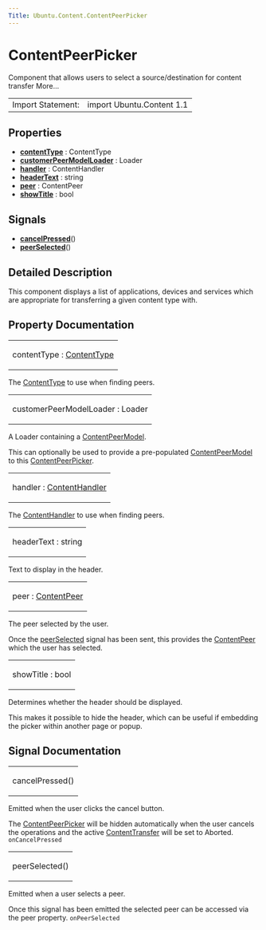 ```yaml
---
Title: Ubuntu.Content.ContentPeerPicker
---
```

        
ContentPeerPicker
=================

<span class="subtitle"></span>
Component that allows users to select a source/destination for content transfer More...

|                   |                           |
|-------------------|---------------------------|
| Import Statement: | import Ubuntu.Content 1.1 |

<span id="properties"></span>
Properties
----------

-   ****[contentType](#contentType-prop)**** : ContentType
-   ****[customerPeerModelLoader](#customerPeerModelLoader-prop)**** : Loader
-   ****[handler](#handler-prop)**** : ContentHandler
-   ****[headerText](#headerText-prop)**** : string
-   ****[peer](#peer-prop)**** : ContentPeer
-   ****[showTitle](#showTitle-prop)**** : bool

<span id="signals"></span>
Signals
-------

-   ****[cancelPressed](#cancelPressed-signal)****()
-   ****[peerSelected](#peerSelected-signal)****()

<span id="details"></span>
Detailed Description
--------------------

This component displays a list of applications, devices and services which are appropriate for transferring a given content type with.

Property Documentation
----------------------

<table>
<colgroup>
<col width="100%" />
</colgroup>
<tbody>
<tr class="odd">
<td><p><span id="contentType-prop"></span><span class="name">contentType</span> : <span class="type"><a href="Ubuntu.Content.ContentType.md">ContentType</a></span></p></td>
</tr>
</tbody>
</table>

The [ContentType](../Ubuntu.Content.ContentType.md) to use when finding peers.

<table>
<colgroup>
<col width="100%" />
</colgroup>
<tbody>
<tr class="odd">
<td><p><span id="customerPeerModelLoader-prop"></span><span class="name">customerPeerModelLoader</span> : <span class="type">Loader</span></p></td>
</tr>
</tbody>
</table>

A Loader containing a [ContentPeerModel](../Ubuntu.Content.ContentPeerModel.md).

This can optionally be used to provide a pre-populated [ContentPeerModel](../Ubuntu.Content.ContentPeerModel.md) to this [ContentPeerPicker](index.html).

<table>
<colgroup>
<col width="100%" />
</colgroup>
<tbody>
<tr class="odd">
<td><p><span id="handler-prop"></span><span class="name">handler</span> : <span class="type"><a href="Ubuntu.Content.ContentHandler.md">ContentHandler</a></span></p></td>
</tr>
</tbody>
</table>

The [ContentHandler](../Ubuntu.Content.ContentHandler.md) to use when finding peers.

<table>
<colgroup>
<col width="100%" />
</colgroup>
<tbody>
<tr class="odd">
<td><p><span id="headerText-prop"></span><span class="name">headerText</span> : <span class="type">string</span></p></td>
</tr>
</tbody>
</table>

Text to display in the header.

<table>
<colgroup>
<col width="100%" />
</colgroup>
<tbody>
<tr class="odd">
<td><p><span id="peer-prop"></span><span class="name">peer</span> : <span class="type"><a href="Ubuntu.Content.ContentPeer.md">ContentPeer</a></span></p></td>
</tr>
</tbody>
</table>

The peer selected by the user.

Once the [peerSelected](#peerSelected-signal) signal has been sent, this provides the [ContentPeer](../Ubuntu.Content.ContentPeer.md) which the user has selected.

<table>
<colgroup>
<col width="100%" />
</colgroup>
<tbody>
<tr class="odd">
<td><p><span id="showTitle-prop"></span><span class="name">showTitle</span> : <span class="type">bool</span></p></td>
</tr>
</tbody>
</table>

Determines whether the header should be displayed.

This makes it possible to hide the header, which can be useful if embedding the picker within another page or popup.

Signal Documentation
--------------------

<table>
<colgroup>
<col width="100%" />
</colgroup>
<tbody>
<tr class="odd">
<td><p><span id="cancelPressed-signal"></span><span class="name">cancelPressed</span>()</p></td>
</tr>
</tbody>
</table>

Emitted when the user clicks the cancel button.

The [ContentPeerPicker](index.html) will be hidden automatically when the user cancels the operations and the active [ContentTransfer](../Ubuntu.Content.ContentTransfer.md) will be set to Aborted. `onCancelPressed`

<table>
<colgroup>
<col width="100%" />
</colgroup>
<tbody>
<tr class="odd">
<td><p><span id="peerSelected-signal"></span><span class="name">peerSelected</span>()</p></td>
</tr>
</tbody>
</table>

Emitted when a user selects a peer.

Once this signal has been emitted the selected peer can be accessed via the peer property. `onPeerSelected`

